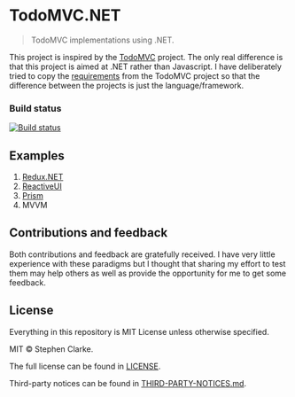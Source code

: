 # TodoMVC.NET

> TodoMVC implementations using .NET.

This project is inspired by the [TodoMVC] project. The only real difference is that this project is aimed at .NET rather than Javascript. I have deliberately tried to copy the [requirements] from the TodoMVC project so that the difference between the projects is just the language/framework.

[TodoMVC]: https://github.com/tastejs/todomvc
[requirements]: REQUIREMENTS.md

### Build status

[![Build status](https://ci.appveyor.com/api/projects/status/eqild79imnyudywt/branch/master?svg=true)](https://ci.appveyor.com/project/sclarke81/todomvc-net/branch/master)

## Examples

1. [Redux.NET](Examples/Redux.NET/README.md)
1. [ReactiveUI](Examples/ReactiveUIExample/README.md)
1. [Prism](Examples/Prism/README.md)
1. MVVM

## Contributions and feedback

Both contributions and feedback are gratefully received. I have very little experience with these paradigms but I thought that sharing my effort to test them may help others as well as provide the opportunity for me to get some feedback.

## License

Everything in this repository is MIT License unless otherwise specified.

MIT © Stephen Clarke.

The full license can be found in [LICENSE](LICENSE).

Third-party notices can be found in [THIRD-PARTY-NOTICES.md](THIRD-PARTY-NOTICES.md).
